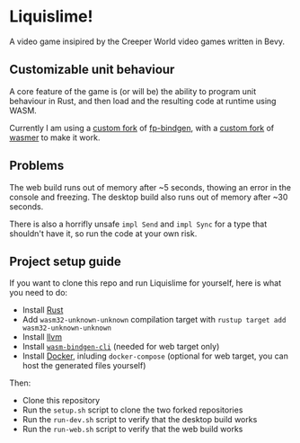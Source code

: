 # Liquislime!

A video game insipired by the Creeper World video games written in Bevy.


## Customizable unit behaviour

A core feature of the game is (or will be) the ability to program unit behaviour in Rust, and then
load and the resulting code at runtime using WASM.

Currently I am using a [custom fork](https://github.com/kajacx/fp-bindgen) of [fp-bindgen](https://github.com/fiberplane/fp-bindgen),
with a [custom fork](https://github.com/kajacx/wasmer) of [wasmer](https://github.com/wasmerio/wasmer) to make it work.


## Problems

The web build runs out of memory after ~5 seconds, thowing an error in the console and freezing. The desktop build also runs out of memory after ~30 seconds.

There is also a horrifly unsafe `impl Send` and `impl Sync` for a type that shouldn't have it, so run the code at your own risk.


## Project setup guide

If you want to clone this repo and run Liquislime for yourself, here is what you need to do:

+ Install [Rust](https://www.rust-lang.org/tools/install)
+ Add `wasm32-unknown-unknown` compilation target with `rustup target add wasm32-unknown-unknown`
+ Install [llvm](https://releases.llvm.org/download.html)
+ Install [`wasm-bindgen-cli`](https://rustwasm.github.io/wasm-bindgen/reference/cli.html) (needed for web target only)
+ Install [Docker](https://docs.docker.com/get-docker/), inluding `docker-compose`
(optional for web target, you can host the generated files yourself)

Then:

+ Clone this repository
+ Run the `setup.sh` script to clone the two forked repositories
+ Run the `run-dev.sh` script to verify that the desktop build works
+ Run the `run-web.sh` script to verify that the web build works
